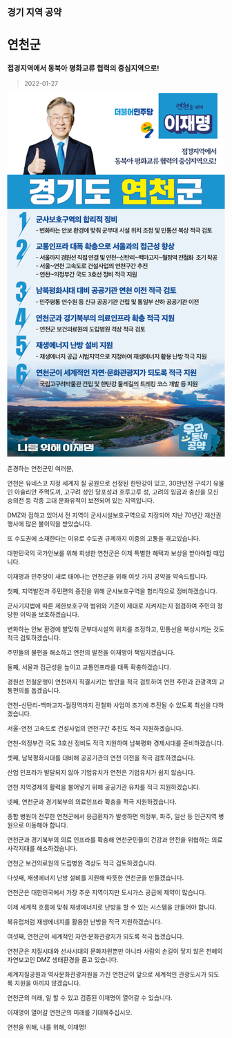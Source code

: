 ## 경기 지역 공약

# 연천군

### 접경지역에서 동북아 평화교류 협력의 중심지역으로!
> 2022-01-27

![연천군 지역공약](./005_009_021.png)

존경하는 연천군민 여러분,

연천은 유네스코 지정 세계지 질 공원으로 선정된 한탄강이 있고, 30만년전 구석기 유물인 아슐리안 주먹도끼, 고구려 성인 당포성과 호루고루 성, 고려의 임금과 충신을 모신 숭의전 등 각종 고대 문화유적이 보전되어 있는 지역입니다.

 

 DMZ와 접하고 있어서 전 지역이 군사시설보호구역으로 지정되어 지난 70년간 재산권 행사에 많은 불이익을 받았습니다.

 또 수도권에 소재한다는 이유로 수도권 규제까지 이중의 고통을 겪고있습니다.

 

 대한민국의 국가안보를 위해 희생한 연천군은 이제 특별한 혜택과 보상을 받아야할 때입니다. 

 이재명과 민주당이 새로 태어나는 연천군을 위해 여섯 가지 공약을 약속드립니다.

 

 

첫째, 지역발전과 주민편의 증진을 위해 군사보호구역을 합리적으로 정비하겠습니다.




군사기지법에 따른 제한보호구역 범위와 기준이 제대로 지켜지는지 점검하여 주민의 정당한 이익을 보호하겠습니다. 

변화하는 안보 환경에 발맞춰 군부대시설의 위치를 조정하고, 민통선을 북상시키는 것도 적극 검토하겠습니다. 

주민들의 불편을 해소하고 연천의 발전을 이재명이 책임지겠습니다. 

 

둘째, 서울과 접근성을 높이고 교통인프라를 대폭 확충하겠습니다.




경원선 전철운행이 연천까지 직결시키는 방안을 적극 검토하여 연천 주민과 관광객의 교통편의를 돕겠습니다.  

연천-신탄리-백마고지-월정역까지 전철화 사업이 조기에 추진될 수 있도록 최선을 다하겠습니다. 

서울-연천 고속도로 건설사업의 연천구간 추진도 적극 지원하겠습니다. 

연천-의정부간 국도 3호선 정비도 적극 지원하여 남북평화 경제시대를 준비하겠습니다.

 

셋째, 남북평화시대를 대비해 공공기관의 연천 이전을 적극 검토하겠습니다. 




산업 인프라가 발달되지 않아 기업유치가 연천은 기업유치가 쉽지 않습니다. 

연천 지역경제의 활력을 불어넣기 위해 공공기관 유치를 적극 지원하겠습니다.  

 

넷째, 연천군과 경기북부의 의료인프라 확충을 적극 지원하겠습니다.  




종합 병원이 전무한 연천군에서 응급환자가 발생하면 의정부, 파주, 일산 등 인근지역 병원으로 이동해야 합니다.  

연천군과 경기북부의 의료 인프라를 확충해 연천군민들의 건강과 안전을 위협하는 의료 사각지대를 해소하겠습니다. 

연천군 보건의료원의 도립병원 격상도 적극 검토하겠습니다. 

 

다섯째, 재생에너지 난방 설비를 지원해 따뜻한 연천군을 만들겠습니다.  




연천군은 대한민국에서 가장 추운 지역이지만 도시가스 공급에 제약이 많습니다.

이제 세계적 흐름에 맞춰 재생에너지로 난방을 할 수 있는 시스템을 만들어야 합니다.

북유럽처럼 재생에너지를 활용한 난방을 적극 지원하겠습니다.  

 

여섯째, 연천군이 세계적인 자연·문화관광지가 되도록 적극 돕겠습니다.




연천군은 지질시대와 선사시대의 문화자원뿐만 아니라 사람의 손길이 닿지 않은 천혜의 자연보고인 DMZ 생태환경을 품고 있습니다.  

세계지질공원과 역사문화관광자원을 가진 연천군이 앞으로 세계적인 관광도시가 되도록 지원을 아끼지 않겠습니다. 

 

 

연천군의 미래, 일 할 수 있고 검증된 이재명이 열어갈 수 있습니다.

이재명이 열어갈 연천군의 미래를 기대해주십시오.

연천을 위해, 나를 위해, 이재명!  

						